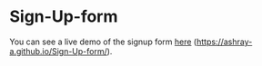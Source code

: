 # Sign-Up-form
You can see a live demo of the signup form [here](#) (https://ashray-a.github.io/Sign-Up-form/).
